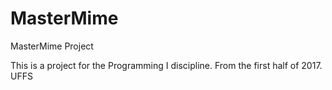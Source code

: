# MasterMime
MasterMime Project

This is a project for the Programming I discipline.
From the first half of 2017.
UFFS
